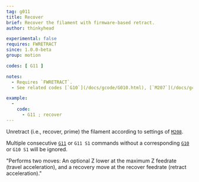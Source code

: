 ```yaml
---
tag: g011
title: Recover
brief: Recover the filament with firmware-based retract.
author: thinkyhead

experimental: false
requires: FWRETRACT
since: 1.0.0-beta
group: motion

codes: [ G11 ]

notes:
  - Requires `FWRETRACT`.
  - See related codes [`G10`](/docs/gcode/G010.html), [`M207`](/docs/gcode/M207.html), [`M208`](/docs/gcode/M208.html), and [`M209`](/docs/gcode/M209.html).

example:
  -
    code:
      - G11 ; recover
---
```


Unretract (i.e., recover, prime) the filament according to settings of [`M208`](/docs/gcode/M208.html).

Multiple consecutive [`G11`](/docs/gcode/G011.html) or `G11 S1` commands without a corresponding [`G10`](/docs/gcode/G010.html) or `G10 S1` will be ignored.

"Performs two moves: An optional Z lower at the maximum Z feedrate (travel acceleration), and a recovery move at the recover feedrate (retract acceleration)."

